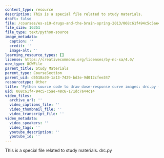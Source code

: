 ```yaml
---
content_type: resource
description: This is a special file related to study materials.
draft: false
file: /courses/es-s10-drugs-and-the-brain-spring-2013/068c61f494c5c5ae48c6171dc7a44c14_drc.py
file_size: 16351
file_type: text/python-source
image_metadata:
  caption: ''
  credit: ''
  image-alt: ''
learning_resource_types: []
license: https://creativecommons.org/licenses/by-nc-sa/4.0/
ocw_type: OCWFile
parent_title: Study Materials
parent_type: CourseSection
parent_uid: d5518a30-1a13-7429-bd3e-9d012cfee347
resourcetype: Other
title: 'Python source code to draw dose-response curve images: drc.py (PY)'
uid: 068c61f4-94c5-c5ae-48c6-171dc7a44c14
video_files:
  archive_url: ''
  video_captions_file: ''
  video_thumbnail_file: ''
  video_transcript_file: ''
video_metadata:
  video_speakers: ''
  video_tags: ''
  youtube_description: ''
  youtube_id: ''
---
```

This is a special file related to study materials. drc.py